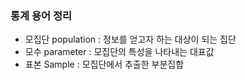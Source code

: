 ### 통계 용어 정리

+ 모집단 population : 정보를 얻고자 하는 대상이 되는 집단
+ 모수 parameter : 모집단의 특성을 나타내는 대표값
+ 표본 Sample : 모집단에서 추출한 부분집합

